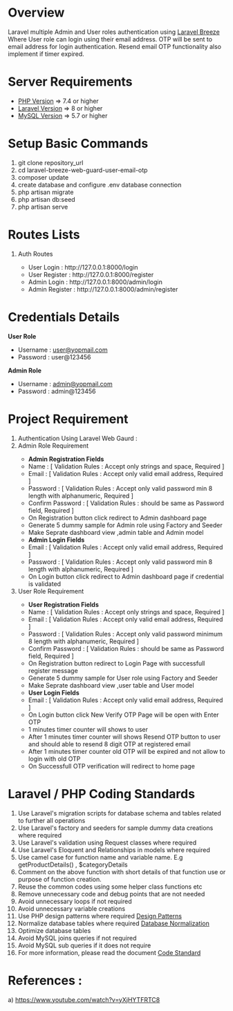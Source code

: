 # Overview
Laravel multiple Admin and User roles authentication using <a href="https://laravel.com/docs/9.x/starter-kits#laravel-breeze" target="_blank">Laravel Breeze</a> Where User role can login using their email address. OTP will be sent to email address for login authentication. Resend email OTP functionality also implement if timer expired.

Server Requirements
=====================================
<ul>
  <li><a href="https://www.php.net/" target="_blank">PHP Version</a> => 7.4 or higher</li>
  <li><a href="https://laravel.com/docs/master" target="_blank">Laravel Version</a> => 8 or higher</li>
  <li><a href="https://www.mysql.com/" target="_blank">MySQL Version</a> => 5.7 or higher</li>
</ul>

Setup Basic Commands
=====================================
1) git clone repository_url
2) cd laravel-breeze-web-guard-user-email-otp
3) composer update
4) create database and configure .env database connection
5) php artisan migrate
6) php artisan db:seed
7) php artisan serve

Routes Lists
=====================================
<ol>
  <li> Auth Routes </li>
  <ul>
    <li>User Login : http://127.0.0.1:8000/login </li>
    <li>User Register : http://127.0.0.1:8000/register </li>
    <li>Admin Login : http://127.0.0.1:8000/admin/login </li>
    <li>Admin Register : http://127.0.0.1:8000/admin/register </li>
  </ul>
</ol>

Credentials Details
=====================================
<b>User Role</b>
<ul>
  <li>Username : <a href="mailto:user@yopmail.com">user@yopmail.com</a></li>
  <li>Password : user@123456</li>
</ul>

<b>Admin Role</b>
<ul>
  <li>Username : <a href="mailto:admin@yopmail.com">admin@yopmail.com</a></li>
  <li>Password : admin@123456</li>
</ul>

Project Requirement 
=====================================
<ol>
  <li> Authentication Using Laravel Web Gaurd : </li>
  <li>Admin Role Requirement </li>
    <ul>
      <li> <b> Admin Registration Fields </b> </li>
      <li> Name : [ Validation Rules : Accept only strings and space, Required ] </li>
      <li> Email : [ Validation Rules : Accept only valid email address, Required ] </li>
      <li> Password : [ Validation Rules : Accept only valid password min 8 length with alphanumeric, Required ] </li>
      <li> Confirm Password : [ Validation Rules : should be same as Password field, Required ] </li>
      <li> On Registration button click redirect to Admin dashboard page </li>      
      <li> Generate 5 dummy sample for Admin role using Factory and Seeder </li>      
      <li> Make Seprate dashboard view ,admin table and Admin model </li>
      <li> <b> Admin Login Fields </b> </li>
      <li> Email : [ Validation Rules : Accept only valid email address, Required ] </li>
      <li> Password : [ Validation Rules : Accept only valid password min 8 length with alphanumeric, Required ] </li>
      <li> On Login button click redirect to Admin dashboard page if credential is validated </li>
    </ul>
  <li>User Role Requirement</li>
      <ul>
          <li> <b> User Registration Fields </b> </li>
          <li> Name : [ Validation Rules : Accept only strings and space, Required ] </li>
          <li> Email : [ Validation Rules : Accept only valid email address, Required ] </li>
          <li> Password : [ Validation Rules : Accept only valid password minimum 8 length with alphanumeric, Required ] </li>
          <li> Confirm Password : [ Validation Rules : should be same as Password field, Required ] </li>
          <li> On Registration button redirect to Login Page with successfull register message </li>                              
          <li> Generate 5 dummy sample for User role using Factory and Seeder </li>          
          <li> Make Seprate dashboard view ,user table and User model </li>
          <li> <b> User Login Fields </b> </li>
          <li> Email : [ Validation Rules : Accept only valid email address, Required ] </li>          
          <li> On Login button click New Verify OTP Page will be open with Enter OTP </li>
          <li> 1 minutes timer counter will shows to user </li>
          <li> After 1 minutes timer counter will shows Resend OTP button to user and should able to resend 8 digit OTP at registered email</li>
          <li> After 1 minutes timer counter old OTP will be expired and not allow to login with old OTP</li>
          <li> On Successfull OTP verification will redirect to home page </li>
      </ul>
</ol>

# Laravel / PHP Coding Standards
<ol>
 <li>Use Laravel's migration scripts for database schema and tables related to further all operations</li>
 <li>Use Laravel's factory and seeders for sample dummy data creations where required</li>
 <li>Use Laravel's validation using Request classes where required</li>
 <li>Use Laravel's Eloquent and Relationships in models where required</li>
 <li>Use camel case for function name and variable name. E.g getProductDetails() , $categoryDetails </li>
 <li>Comment on the above function with short details of that function use or purpose of function creation. </li>
 <li>Reuse the common codes using some helper class functions etc</li>
 <li>Remove unnecessary code and debug points that are not needed</li>
 <li>Avoid unnecessary loops if not required</li>
 <li>Avoid unnecessary variable creations</li>
 <li>Use PHP design patterns where required <a href="https://refactoring.guru/design-patterns/php" target="_blank">Design Patterns</a></li>    <li>Normalize database tables where required <a href="https://www.guru99.com/database-normalization.html" target="_blank">Database Normalization</a></li>
 <li>Optimize database tables</li>
 <li>Avoid MySQL joins queries if not required</li>
 <li>Avoid MySQL sub queries if it does not require</li>
 <li>For more information, please read the document <a href="https://drive.google.com/drive/folders/1_nxEPw01QnVkVQfZ2WtXyeX7NcQ6ENdh" target='_blank'>Code Standard</a>
</ol>
  
References : 
=====================================
a) https://www.youtube.com/watch?v=yXjHYTFRTC8


